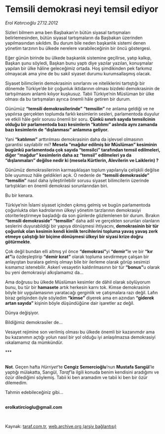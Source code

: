 # Temsili demokrasi neyi temsil ediyor

*Erol Katırcıoğlu 27.12.2012*

<div class="yazi"><p>Sizleri bilmem ama ben Başbakan’ın bütün siyasal tartışmaları belirlemesinden, bütün siyasal tartışmaların da Başbakan üzerinden yapılmasından sıkıldım. Bu durum bile neden başkanlık sistemi denen yönetim tarzının bu ülkede nerelere varabileceğinin bir öncü göstergesi. </p>
<p>Eğer günün birinde bu ülkede başkanlık sistemine geçilirse, yatıp kalkıp, Başkan şunu söyledi, Başkan bunu yaptı diye yazılar yazılan, konuşmalar yapılan bir ülke hâline geleceğimiz ortada. Hoş şimdikinden pek farkımız olmayacak ama yine de bu sakil siyaset durumu kurumsallaşmış olacak.</p>
<p>Siyaset bilimcilerin demokrasinin sınırlarını ve niteliklerini tartıştığı bir dönemde Türkiye’de bir çoğunluk iktidarının olması bizdeki demokrasinin de tartışılmasını anlamlı kılıyor kuşkusuz. Tabii Türkiye’nin Müslüman bir ülke olması da bu tartışmaları ayrıca önemli hâle getiren bir durum.</p>
<p>Günümüz <b>“temsili demokrasilerinde” “temsilin”</b> ne anlama geldiği ve ne yapılırsa gerçekten toplumda farklı kesimlerin sesleri, parlamentoda duyulur ve etkili hâle gelir sorusu önemli bir soru. <b>Çünkü sınırlı sayıda temsilcinin olduğu bir parlamentoda bazı kesimlerin “katılımı” aslında aynı zamanda bazı kesimlerin de “dışlanması” anlamına geliyor. </b></p>
<p>Yani <b>“katılımın”</b> arttırılması demokrasinin daha da işlevsel olmasının garantisi sayılabilir mi? <b>Mesela “mağdur edilmiş bir Müslüman” kesiminin bugünkü parlamentoda çok sayıda “temsilci” tarafından temsil edilmeleri, diğer “mağdur” kesimlerin daha az “temsil” edilmeleri ya da “dışlanmaları” değilse nedir ki (mesela Kürtlerin, Alevilerin ve Laiklerin) ?</b></p>
<p>Günümüz demokrasilerinin karmaşıklaşan toplum yapılarıyla çelişkili değilse bile uyumsuz hâle geldikleri açık. O nedenle de <b>“temsili demokraside” “temsilin”</b> nasıl daha iyileştirilebilir sorusu siyaset bilimcilerin üzerinde tartıştıkları en önemli demokrasi sorunlarından biri.</p>
<p>Bu bir kenara. </p>
<p>Türkiye’nin İslami siyaset içinden çıkmış gelmiş ve bugün parlamentoda çoğunlukta olan kadrolarının ülkeyi yönetim tarzlarının demokrasiyi otoriterleştirmeye başladığı da son günlerde gözlemlenen bir durum. Bırakın <b>“temsili demokraside” “temsilin”</b> daha adil ve gerçekten sorunları olanların seslerini duyurabildiği bir yapıya dönüşmesi ihtiyacını, <b>demokrasinin bir tür çoğunluk olan kesimin kendi kimlik tercihlerini topluma yavaş yavaş zerk etmeye çalıştığı bir biçime dönüşmesi ülkeyi bir siyasi krize doğru götürmekte</b>.</p>
<p>Çok değil bundan elli altmış yıl önce <b>“demokrasi”</b>yi <b>“demir”</b>le ve bir <b>“kır at”</b>la özdeşleştirip <b>“demir kırat”</b> olarak topluma sevdirmeye çalışan bir anlayıştan buralara gelmiş olmayı bile bir ilerleme olarak görüp sesimizi kısmamız istenebilir. Askerî vesayetin kaldırılmasının bir tür <b>“bonus”</b>u olarak bu yeni demokrasiyi alkışlamamız da...</p>
<p>Ama doğrusu bu ülkede Müslüman kesimler de dâhil olarak söylüyorum bunu, bu tür bir <b>hamasete</b> artık herkesin karnı tok. Kimse demokrasinin böyle bir uygulamasının yaratacağı gerginlik ve çatışmalara razı değil. Lafın biraz gelişinden öyle söyledim <b>“kimse”</b> diyerek ama en azından <b>“giderek artan sayıda”</b> kişinin böyle düşündüğüne dair işaretler az değil.</p>
<p>Dünya değişiyor.</p>
<p>Bildiğimiz demokrasiler de...</p>
<p>Vesayet rejimine son verilmiş olması bu ülkede önemli bir kazanımdır ama bu kazanımın açtığı yolun nasıl bir yol olduğu iyi anlaşılmazsa demokrasiyi ıskalamamız da mümkündür.</p>
<p>***</p>
<p><b><br/>Not</b>. Geçen hafta <i>Hürriyet</i>’te <b>Cengiz Semercioğlu</b>’nun <b>Mustafa Sarıgül</b>’le yaptığı mülakatta, Sarıgül, <i>Taraf</i>’la ilgili konuda benim kendisini aradığımı ve özür dilediğimi söylemiş. Tabii ki ben aramadım ve tabii ki ben bir özür dilemedim. </p>
<p>Tahmin edebileceğiniz gibi...</p><b>
<p><br/>erolkatircioglu@gmail.com</p>
<p></p></b> 
</div>

Kaynak: [taraf.com.tr](http://www.taraf.com.tr/erol-katircioglu/makale-temsili-demokrasi-neyi-temsil-ediyor.htm), [web.archive.org (arşiv bağlantısı)](http://web.archive.org/web/20130909062143/http://www.taraf.com.tr/erol-katircioglu/makale-temsili-demokrasi-neyi-temsil-ediyor.htm)
